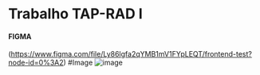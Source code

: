# Trabalho TAP-RAD I

#### FIGMA 
(https://www.figma.com/file/Ly86lgfa2qYMB1mV1FYpLEQT/frontend-test?node-id=0%3A2)
#Image 
![image](https://user-images.githubusercontent.com/30530241/231633680-496a05db-2a1c-4fa1-8d88-83bc6a262765.png)
